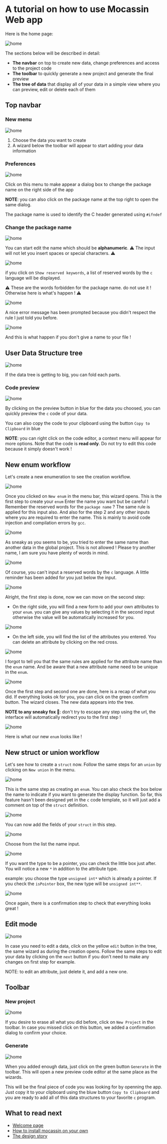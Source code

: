 # A tutorial on how to use Mocassin Web app

Here is the home page:

![home](screenshots/1-home.png)

The sections below will be described in detail:
- **The navbar** on top to create new data, change preferences and access to the project code
- **The toolbar** to quickly generate a new project and generate the final preview
- **The tree of data** that display all of your data in a simple view where you can preview, edit or delete each of them

## Top navbar

### New menu

![home](screenshots/2-new-menu.png)

1. Choose the data you want to create
2. A wizard below the toolbar will appear to start adding your data information

### Preferences

![home](screenshots/3-preferences.png)

Click on this menu to make appear a dialog box to change the package name on the right side of the app

**NOTE**: you can also click on the package name at the top right to open the same dialog.

The package name is used to identify the C header generated using `#ifndef`

### Change the package name

![home](screenshots/4-change-package-name.png)

You can start edit the name which should be **alphanumeric**. 
⚠️ The input will not let you insert spaces or special characters. ⚠️ 


![home](screenshots/5-change-package-name-show-reserved-words.png)

if you click on `Show reserved keywords`, a list of reserved words by the `c` language will be displayed. 

⚠️ These are the words forbidden for the package name. do not use it ! Otherwise here is what's happen ! ⚠️ 

![home](screenshots/6-change-package-name-error.png)

A nice error message has been prompted because you didn't respect the rule I just told you before.

![home](screenshots/7-change-package-name-error-2.png)

And this is what happen if you don't give a name to your file !

## User Data Structure tree

![home](screenshots/9-folded-view.png)

If the data tree is getting to big, you can fold each parts.

### Code preview

![home](screenshots/8-code-preview.png)

By clicking on the preview button in blue for the data you choosed, you can quickly preview the `c` code of your data.

You can also copy the code to your clipboard using the button `Copy to Clipboard` in blue

**NOTE**: you can right click on the code editor, a context menu will appear for more options. Note that the code is **read only**. Do not
try to edit this code because it simply doesn't work !

## New enum workflow

Let's create a new enumeration to see the creation workflow.

![home](screenshots/10-new-enum.png)

Once you clicked on `New enum` in the menu bar, this wizard opens. This is the first step to create your `enum`
Enter the name you want but be careful ! Remember the reserved words for the `package name` ? The same rule is applied for this input also. And also
for the step 2 and any other inputs where you are required to enter the name. This is mainly to avoid code injection and compilation errors by `gcc`.

![home](screenshots/11-new-enum-error-1.png)

As sneaky as you seems to be, you tried to enter the same name than another data in the global project. This is not allowed ! Please try another name, I am sure
you have plenty of words in mind.

![home](screenshots/12-new-enum-error-reserved-words.png)

Of course, you can't input a reserved words by the `c` language. A little reminder has been added for you just below the input.

![home](screenshots/13-new-enum-attributes.png)

Alright, the first step is done, now we can move on the second step:
- On the right side, you will find a new form to add your own attributes to your `enum`.
you can give any values by selecting it in the second input otherwise the value will be automatically increased for you.

![home](screenshots/14-new-enum-attributes-error-1.png)

- On the left side, you will find the list of the attributes you entered. You can delete an attribute by clicking on the red cross.

![home](screenshots/15-new-enum-attributes-error-2.png)

I forgot to tell you that the same rules are applied for the attribute name than the `enum` name. And be aware that a new attribute name need to be unique in the `enum`.

![home](screenshots/16-new-enum-confirmation.png)

Once the first step and second one are done, here is a recap of what you did. If everything looks ok for you, you can click on the green
confirm button. The wizard closes. The new data appears into the tree.

**NOTE to any sneaky fox 🦊**: don't try to escape any step using the url, the interface will automatically redirect you to the first step !

![home](screenshots/17-preview-enum.png)

Here is what our new `enum` looks like !

## New struct or union workflow

Let's see how to create a `struct` now. Follow the same steps for an `union` by clicking on `New union` in the menu.

![home](screenshots/20-new-struct.png)

This is the same step as creating an `enum`. You can also check the box below the name to indicate if you want to generate the display function. So far, this feature hasn't been designed yet in the `c` code template, so it
will just add a comment on top of the `struct` definition.

![home](screenshots/21-new-struct-attributes.png)

You can now add the fields of your `struct` in this step. 

![home](screenshots/22-new-struct-list-types.png)

Choose from the list the name input. 


![home](screenshots/23-new-struct-is-pointer.png)

If you want the type to be a pointer, you can check the little box just after. 
You will notice a new `*` in addition to the attribute type.

example: you choose the type `unsigned int*` which is already a pointer. If you check the `isPointer` box,
the new type will be `unsigned int**`.

![home](screenshots/24-new-struct-confirmation.png)

Once again, there is a confirmation step to check that everything looks great !

## Edit mode

![home](screenshots/18-edit-enum-name.png)

In case you need to edit a data, click on the yellow `edit` button in the tree, the same wizard as during the creation opens. 
Follow the same steps to edit your data by clicking on the `next` button if you don't need to make any changes on first step for example.

NOTE: to edit an attribute, just delete it, and add a new one.

## Toolbar

### New project

![home](screenshots/19-new-project-dialog.png)

If you desire to erase all what you did before, click on `New Project` in the toolbar. In case you missed click on this button, we added a confirmation dialog to confirm your choice.

### Generate

![home](screenshots/25-generate.png)

When you added enough data, just click on the green button `Generate` in the toolbar. This will open a new preview code editor at the same place as the wizards.

This will be the final piece of code you was looking for by openning the app. Just copy it to your clipboard using the bluw button `Copy to Clipboard` and you are ready to add all of this data structures
to your favorite `c` program.

## What to read next

- [Welcome page](welcome.md)
- [How to install mocassin on your own](install.md)
- [The design story](design.md)
